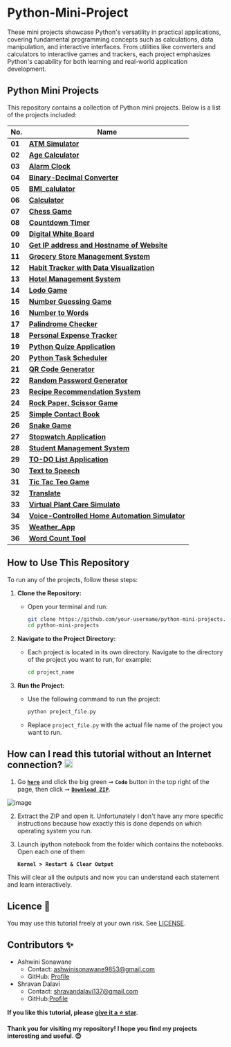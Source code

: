 # Python-Mini-Project

These mini projects showcase Python's versatility in practical applications, covering fundamental programming concepts such as calculations, data manipulation, and interactive interfaces. From utilities like converters and calculators to interactive games and trackers, each project emphasizes Python's capability for both learning and real-world application development.

## Python Mini Projects

This repository contains a collection of Python mini projects. Below is a list of the projects included:

| **No.** | **Name** | 
| ------- | -------- | 
|  **01** | **[ATM Simulator](https://github.com/SonawaneAshwini/Simple-Python-Mini-Projects/tree/main/ATM%20Simulator)** |
|	**02** | **[Age Calculator](https://github.com/SonawaneAshwini/Simple-Python-Mini-Projects/tree/main/Age%20Calculator)** |
|	**03** | **[Alarm Clock](https://github.com/SonawaneAshwini/Simple-Python-Mini-Projects/tree/main/Alarm%20Clock)** |
|  **04** | **[Binary-Decimal Converter](https://github.com/SonawaneAshwini/Simple-Python-Mini-Projects/tree/main/Binary-Decimal%20Converter)** |
|  **05** | **[BMI_calulator](https://github.com/SonawaneAshwini/Simple-Python-Mini-Projects/tree/main/BMI_calulator)** |
|  **06** | **[Calculator](https://github.com/SonawaneAshwini/Simple-Python-Mini-Projects/tree/main/Calculator)** |
|  **07** | **[Chess Game](https://github.com/SonawaneAshwini/Simple-Python-Mini-Projects/tree/main/Chess%20Game)** |
|  **08** | **[Countdown Timer](https://github.com/SonawaneAshwini/Simple-Python-Mini-Projects/tree/main/Countdown%20timer)** |
|  **09** | **[Digital White Board](https://github.com/SonawaneAshwini/Simple-Python-Mini-Projects/tree/main/Digital%20White%20Board)** |
|  **10** | **[Get IP address and Hostname of Website](https://github.com/SonawaneAshwini/Simple-Python-Mini-Projects/tree/main/Get%20IP%20address%20and%20Hostname%20of%20Website)** |
|  **11** | **[Grocery Store Management System](https://github.com/SonawaneAshwini/Simple-Python-Mini-Projects/tree/main/Grocery%20Store%20Management%20System)** |
|  **12** | **[Habit Tracker with Data Visualization](https://github.com/SonawaneAshwini/Simple-Python-Mini-Projects/tree/main/Habit%20Tracker%20with%20Data%20Visualization)** |
|  **13** | **[Hotel Management System](https://github.com/SonawaneAshwini/Simple-Python-Mini-Projects/tree/main/Hotel%20Management%20System)** |
|  **14** | **[Lodo Game](https://github.com/SonawaneAshwini/Simple-Python-Mini-Projects/tree/main/Ludo%20Game)** |
|  **15** | **[Number Guessing Game](https://github.com/SonawaneAshwini/Simple-Python-Mini-Projects/tree/main/Number%20Guessing%20Game)** |
|  **16** | **[Number to Words](https://github.com/SonawaneAshwini/Simple-Python-Mini-Projects/tree/main/Number%20to%20Words)** |
|  **17** | **[Palindrome Checker](https://github.com/SonawaneAshwini/Simple-Python-Mini-Projects/tree/main/Palindrome%20Checker)** |
|  **18** | **[Personal Expense Tracker](https://github.com/SonawaneAshwini/Simple-Python-Mini-Projects/tree/main/Personal%20Expense%20Tracker)** |
|  **19** | **[Python Quize Application](https://github.com/SonawaneAshwini/Simple-Python-Mini-Projects/tree/main/Python%20Quiz%20Application)** |
|  **20** | **[Python Task Scheduler](https://github.com/SonawaneAshwini/Simple-Python-Mini-Projects/tree/main/Python%20Task%20Scheduler)** |
|  **21** | **[QR Code Generator](https://github.com/SonawaneAshwini/Simple-Python-Mini-Projects/tree/main/QR%20Code%20Generator)** |
|  **22** | **[Random Password Generator](https://github.com/SonawaneAshwini/Simple-Python-Mini-Projects/tree/main/Random%20Password%20Generator)** |
|	**23**	| **[Recipe Recommendation System](https://github.com/SonawaneAshwini/Simple-Python-Mini-Projects/tree/main/Recipe%20Recommendation%20System)** |
|  **24** | **[Rock Paper, Scissor Game](https://github.com/SonawaneAshwini/Simple-Python-Mini-Projects/tree/main/Rock%2C%20Paper%2C%20Scissors%20Game)** |
|  **25** | **[Simple Contact Book](https://github.com/SonawaneAshwini/Simple-Python-Mini-Projects/tree/main/Simple%20Contact%20Book)** |
|  **26** | **[Snake Game](https://github.com/SonawaneAshwini/Simple-Python-Mini-Projects/tree/main/Snake%20Game)** |
|  **27** | **[Stopwatch Application](https://github.com/SonawaneAshwini/Simple-Python-Mini-Projects/tree/main/Stopwatch%20Application)** |
|  **28** | **[Student Management System](https://github.com/SonawaneAshwini/Simple-Python-Mini-Projects/tree/main/Student%20Management%20System)** |
|  **29** | **[TO-DO List Application](https://github.com/SonawaneAshwini/Simple-Python-Mini-Projects/tree/main/TO-DO%20List%20Application)** |
|  **30** | **[Text to Speech](https://github.com/SonawaneAshwini/Simple-Python-Mini-Projects/tree/main/Text%20to%20Speech)** |
|  **31** | **[Tic Tac Teo Game](https://github.com/SonawaneAshwini/Simple-Python-Mini-Projects/tree/main/Tic-Tac-Toe%20Game)** |
|  **32** | **[Translate](https://github.com/SonawaneAshwini/Simple-Python-Mini-Projects/tree/main/Translate)** |
|  **33** | **[Virtual Plant Care Simulato](https://github.com/SonawaneAshwini/Simple-Python-Mini-Projects/tree/main/Virtual%20Plant%20Care%20Simulato)** |
|  **34** | **[Voice-Controlled Home Automation Simulator](https://github.com/SonawaneAshwini/Simple-Python-Mini-Projects/tree/main/Voice-Controlled%20Home%20Automation%20Simulator)** |
|  **35** | **[Weather_App](https://github.com/SonawaneAshwini/Simple-Python-Mini-Projects/tree/main/Weather_app)** |
|  **36** | **[Word Count Tool](https://github.com/SonawaneAshwini/Simple-Python-Mini-Projects/tree/main/Word%20Count%20Tool)** |

## How to Use This Repository
To run any of the projects, follow these steps:

1. **Clone the Repository:**
   - Open your terminal and run:
     ```sh
     git clone https://github.com/your-username/python-mini-projects.git
     cd python-mini-projects
     ```

2. **Navigate to the Project Directory:**
   - Each project is located in its own directory. Navigate to the directory of the project you want to run, for example:
     ```sh
     cd project_name

     ```

3. **Run the Project:**
   - Use the following command to run the project:
     ```sh
     python project_file.py
     ```
   - Replace `project_file.py` with the actual file name of the project you want to run.

## How can I read this tutorial without an Internet connection? <img alt="GIF" src="https://github.com/TheDudeThatCode/TheDudeThatCode/blob/master/Assets/hmm.gif" width="20" />

1. Go [**`here`**](https://github.com/SonawaneAshwini/Simple-Python-Mini-Projects) and click the big green ➞  **`Code`** button in the top right of the page, then click ➞ [**`Download ZIP`**](https://github.com/SonawaneAshwini/Simple-Python-Mini-Projects/archive/refs/heads/main.zip).

  ![image](https://github.com/SonawaneAshwini/Simple-Python-Mini-Projects/assets/172588428/9d3dfb79-474e-4a0a-af5b-1e3ff3a784ef)



2. Extract the ZIP and open it. Unfortunately I don't have any more specific instructions because how exactly this is done depends on which operating system you run.
    
3. Launch ipython notebook from the folder which contains the notebooks. Open each one of them
  
    **`Kernel > Restart & Clear Output`**
    
This will clear all the outputs and now you can understand each statement and learn interactively.

## Licence 📜

You may use this tutorial freely at your own risk. See [LICENSE](https://github.com/SonawaneAshwini/Simple-Python-Mini-Projects/blob/main/LICENSE).


## Contributors ✨
- Ashwini Sonawane
  - Contact: ashwinisonawane9853@gmail.com
  - GitHub: [Profile](https://github.com/SonawaneAshwini)
- Shravan Dalavi
  - Contact: shravandalavi137@gmail.com
  - GitHub:[Profile]( https://github.com/ShravanDalavi)



**If you like this tutorial, please [give it a ⭐ star](https://github.com/SonawaneAshwini/Simple-Python-Mini-Projects).**

**Thank you for visiting my repository! I hope you find my projects interesting and useful. 😊**



